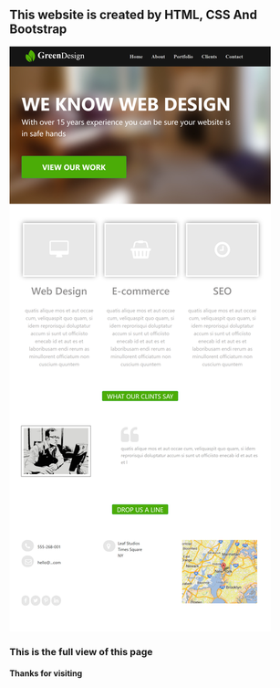 <h2>This website is created by HTML, CSS And Bootstrap</h2>
<img src="img/greendesign.png">
<h3>This is the full view of this page</h3>
<h4>Thanks for visiting</h4>